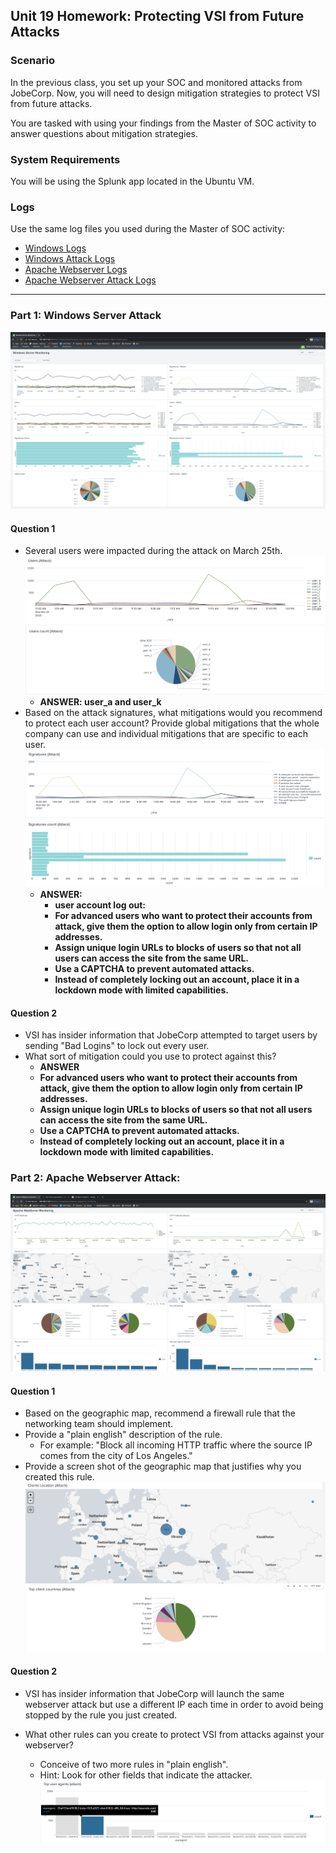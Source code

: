 ## Unit 19 Homework: Protecting VSI from Future Attacks

### Scenario

In the previous class,  you set up your SOC and monitored attacks from JobeCorp. Now, you will need to design mitigation strategies to protect VSI from future attacks. 

You are tasked with using your findings from the Master of SOC activity to answer questions about mitigation strategies.

### System Requirements 

You will be using the Splunk app located in the Ubuntu VM.

### Logs

Use the same log files you used during the Master of SOC activity:

- [Windows Logs](resources/windows_server_logs.csv)
- [Windows Attack Logs](resources/windows_server_attack_logs.csv)
- [Apache Webserver Logs](resources/apache_logs.txt	)
- [Apache Webserver Attack Logs](resources/apache_attack_logs.txt	)

---

### Part 1: Windows Server Attack

![](images/19-1.png) 
#### Question 1
- Several users were impacted during the attack on March 25th.
![](images/19-2.png)
![](images/19-3.png)
  - **ANSWER: user_a and user_k**
- Based on the attack signatures, what mitigations would you recommend to protect each user account? Provide global mitigations that the whole company can use and individual mitigations that are specific to each user.
![](images/19-4.png)
![](images/19-5.png)
  - **ANSWER:**
    - **user account log out:**
    - **For advanced users who want to protect their accounts from attack, give them the option to allow login only from certain IP addresses.**
    - **Assign unique login URLs to blocks of users so that not all users can access the site from the same URL.**
    - **Use a CAPTCHA to prevent automated attacks.**
    - **Instead of completely locking out an account, place it in a lockdown mode with limited capabilities.**
    
#### Question 2
- VSI has insider information that JobeCorp attempted to target users by sending "Bad Logins" to lock out every user.
- What sort of mitigation could you use to protect against this?
  - **ANSWER**
  - **For advanced users who want to protect their accounts from attack, give them the option to allow login only from certain IP addresses.**
  - **Assign unique login URLs to blocks of users so that not all users can access the site from the same URL.**
  - **Use a CAPTCHA to prevent automated attacks.**
  - **Instead of completely locking out an account, place it in a lockdown mode with limited capabilities.**
  

### Part 2: Apache Webserver Attack:
![](images/19-6.png) 
#### Question 1
- Based on the geographic map, recommend a firewall rule that the networking team should implement.
- Provide a "plain english" description of the rule.
  - For example: "Block all incoming HTTP traffic where the source IP comes from the city of Los Angeles."
- Provide a screen shot of the geographic map that justifies why you created this rule.
![](images/19-8.png)
![](images/19-10.png)
  
#### Question 2

- VSI has insider information that JobeCorp will launch the same webserver attack but use a different IP each time in order to avoid being stopped by the rule you just created.

- What other rules can you create to protect VSI from attacks against your webserver?
  - Conceive of two more rules in "plain english". 
  - Hint: Look for other fields that indicate the attacker.
  ![](images/19-11.png)
  

